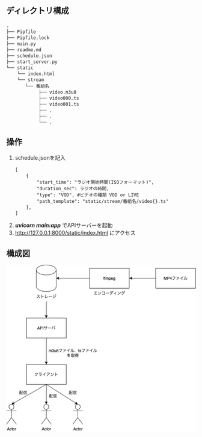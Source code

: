 ## ディレクトリ構成
```
.
├── Pipfile
├── Pipfile.lock
├── main.py
├── readme.md
├── schedule.json
├── start_server.py
└── static
    └── index.html
    └── stream
       └── 番組名
            ├── video.m3u8
            ├── video000.ts
            ├── video001.ts
            ├── .
            ├── .
            └── .
```
## 操作
1. schedule.jsonを記入
    ```
    [
        { 
            "start_time": "ラジオ開始時間(ISOフォーマット)",
            "duration_sec": ラジオの時間,
            "type": "VOD", #ビデオの種類 VOD or LIVE 
            "path_template": "static/stream/番組名/video{}.ts"
        },
    ]
    ```
2. ***uvicorn main:app*** でAPIサーバーを起動
3. http://127.0.0.1:8000/static/index.html にアクセス
## 構成図
![image](./システム構成図.png)
